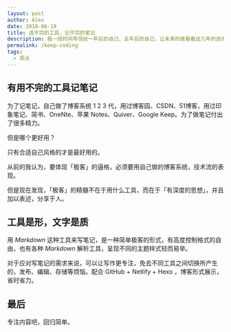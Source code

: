 ```yaml
---
layout: post
author: Alex
date: 2018-06-18
title: 选不完的工具，记不完的笔记
description: 每一段时间写信给一年后的自己、五年后的自己，让未来的我看看这几年的进步，当年的我充满了激情，未来的我是否还是？
permalink: /keep-coding
tags:
  - 观点
---
```


## 有用不完的工具记笔记

为了记笔记，自己做了博客系统 1 2 3 代，用过博客园、CSDN、51博客，用过印象笔记、简书、OneNte、苹果 Notes、Quiver、Google Keep。为了做笔记付出了很多精力。

但是哪个更好用？

只有合适自己风格的才是最好用的。

从前的我认为，要体现「极客」的逼格，必须要用自己做的博客系统，技术流的表现。

但是现在发现，「极客」的精髓不在于用什么工具，而在于「有深度的思想」，并且加以表述，分享于人。

## 工具是形，文字是质

用 *Markdown* 这种工具来写笔记，是一种简单极客的形式，有高度控制格式的自由，也有各种 *Markdown* 解析工具，呈现不同的主题样式轻而易举。

对于应对写笔记的需求来说，可以让写作更专注，免去不同工具之间切换所产生的，发布、编辑、存储等烦恼。配合 GitHub + Netlify + Hexo ，博客形式展示，省时省力。

## 最后

专注内容吧，回归简单。
